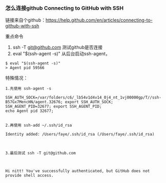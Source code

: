### 怎么连接github  Connecting to GitHub with SSH
链接来自个github：https://help.github.com/en/articles/connecting-to-github-with-ssh

重点命令
1. ssh -T git@github.com  测试github是否连接
2. eval "$(ssh-agent -s)"  从后台启动ssh-agent，
```
$ eval "$(ssh-agent -s)"
> Agent pid 59566
```

特殊情况：
```
1.先使用 ssh-agent -s

SSH_AUTH_SOCK=/var/folders/c6/_lb54v1d4v14_0j4_nt_1vj00000gp/T//ssh-B57Gx7MencHN/agent.32676; export SSH_AUTH_SOCK;
SSH_AGENT_PID=32677; export SSH_AGENT_PID;
echo Agent pid 32677;


2.再使用 ssh-add ~/.ssh/id_rsa

Identity added: /Users/faye/.ssh/id_rsa (/Users/faye/.ssh/id_rsa)

 

3.最后测试 ssh -T git@github.com

 

Hi nitt! You've successfully authenticated, but GitHub does not provide shell access.
```